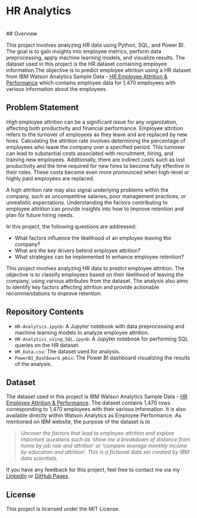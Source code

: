 # HR Analytics
<br>
## <a name="overview">Overview</a>

This project involves analyzing HR data using Python, SQL, and Power BI. The goal is to gain insights into employee metrics, perform data preprocessing, apply machine learning models, and visualize results. The dataset used in this project is the HR dataset containing employee information.The objective is to predict employee attrition using a HR dataset from IBM Watson Analytics Sample Data - [HR Employee Attrition & Performance](https://www.ibm.com/communities/analytics/watson-analytics-blog/hr-employee-attrition/) which contains employee data for 1,470 employees with various information about the employees. 

## <a name="problem">Problem Statement</a>
High employee attrition can be a significant issue for any organization, affecting both productivity and financial performance. Employee attrition refers to the turnover of employees as they leave and are replaced by new hires. Calculating the attrition rate involves determining the percentage of employees who leave the company over a specified period. This turnover can lead to substantial costs associated with recruitment, hiring, and training new employees. Additionally, there are indirect costs such as lost productivity and the time required for new hires to become fully effective in their roles. These costs become even more pronounced when high-level or highly paid employees are replaced.

A high attrition rate may also signal underlying problems within the company, such as uncompetitive salaries, poor management practices, or unrealistic expectations. Understanding the factors contributing to employee attrition can provide insights into how to improve retention and plan for future hiring needs.

In this project, the following questions are addressed:
- What factors influence the likelihood of an employee leaving the company? 
- What are the key drivers behind employee attrition? 
- What strategies can be implemented to enhance employee retention?

This project involves analyzing HR data to predict employee attrition. The objective is to classify employees based on their likelihood of leaving the company, using various attributes from the dataset. The analysis also aims to identify key factors affecting attrition and provide actionable recommendations to improve retention.

## <a name="repository">Repository Contents</a>

- `HR-Analytics.ipynb`: A Jupyter notebook with data preprocessing and machine learning models to analyze employee attrition.
- `HR-Analytics_using_SQL.ipynb`: A Jupyter notebook for performing SQL queries on the HR dataset.
- `HR_Data.csv`: The dataset used for analysis.
- `PowerBI_Dashboard.pbix`: The Power BI dashboard visualizing the results of the analysis.
  
## <a name="data">Dataset</a>

The dataset used in this project is IBM Watson Analytics Sample Data - [HR Employee Attrition & Performance](https://www.ibm.com/communities/analytics/watson-analytics-blog/hr-employee-attrition/). The dataset contains 1,470 rows corresponding to 1,470 employees with their various information. It is also available directly within Watson Analytics as Employee Performance. As mentioned on IBM website, the purpose of the dataset is to

> *Uncover the factors that lead to employee attrition and explore important questions such as ‘show me a breakdown of distance from home by job role and attrition’ or ‘compare average monthly income by education and attrition’. This is a fictional data set created by IBM data scientists.*

If you have any feedback for this project, feel free to contact me via my [LinkedIn](https://www.linkedin.com/in/esraa-omarr) or [GitHub Pages](https://github.com/EsraaMamdouh1).

## License

This project is licensed under the MIT License.
